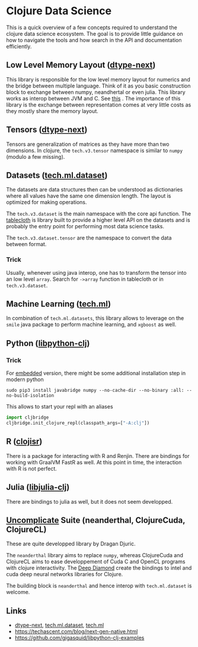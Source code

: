 # Clojure Data Science

This is a quick overview of a few concepts required to understand the
clojure data science ecosystem. The goal is to provide little guidance
on how to navigate the tools and how search in the API and documentation
efficiently.

## Low Level Memory Layout ([dtype-next](https://github.com/cnuernber/dtype-next))

This library is responsible for the low level memory layout for numerics
and the bridge between multiple language. Think of it as you basic
construction block to exchange between numpy, neandhertal or even julia.
This library works as interop between JVM and C. See
[this](https://techascent.com/blog/next-gen-native.html) . The
importance of this library is the exchange between representation comes
at very little costs as they mostly share the memory layout.

## Tensors ([dtype-next](https://github.com/cnuernber/dtype-next))

Tensors are generalization of matrices as they have more than two
dimensions. In clojure, the `tech.v3.tensor` namespace is similar to
`numpy` (modulo a few missing).

## Datasets ([tech.ml.dataset](https://github.com/techascent/tech.ml.dataset))

The datasets are data structures then can be understood as dictionaries
where all values have the same one dimension length. The layout is
optimized for making operations.

The `tech.v3.dataset` is the main namespace with the core api function.
The [tablecloth](https://github.com/scicloj/tablecloth) is library built
to provide a higher level API on the datasets and is probably the entry
point for performing most data science tasks.

The `tech.v3.dataset.tensor` are the namespace to convert the data
between format.

### Trick

Usually, whenever using java interop, one has to transform the tensor
into an low level `array`. Search for `->array` function in tablecloth
or in `tech.v3.dataset`.

## Machine Learning ([tech.ml](https://github.com/techascent/tech.ml))

In combination of `tech.ml.datasets`, this library allows to leverage on
the `smile` java package to perform machine learning, and `xgboost` as
well.

## Python ([libpython-clj](https://github.com/clj-python/libpython-clj))

### Trick

For [embedded](https://clj-python.github.io/libpython-clj/embedded.html)
version, there might be some additional installation step in modern
python

``` shell
sudo pip3 install javabridge numpy --no-cache-dir --no-binary :all: --no-build-isolation
```

This allows to start your repl with an aliases

``` python
import cljbridge
cljbridge.init_clojure_repl(classpath_args=["-A:clj"])
```

## R ([clojisr](https://github.com/scicloj/clojisr))

There is a package for interacting with R and Renjin. There are bindings
for working with GraalVM FastR as well. At this point in time, the
interaction with R is not perfect.

## Julia ([libjulia-clj](https://github.com/cnuernber/libjulia-clj))

There are bindings to julia as well, but it does not seem developped.

## [Uncomplicate](https://uncomplicate.org/) Suite (neanderthal, ClojureCuda, ClojureCL)

These are quite developped library by Dragan Djuric.

The `neanderthal` library aims to replace `numpy`, whereas ClojureCuda
and ClojureCL aims to ease developpement of Cuda C and OpenCL programs
with clojure interactivity. The [Deep
Diamond](https://github.com/uncomplicate/deep-diamond) create the
bindings to intel and cuda deep neural networks libraries for Clojure.

The building block is `neanderthal` and hence interop with
`tech.ml.dataset` is welcome.

## Links

  - [dtype-next](https://github.com/cnuernber/dtype-next),
    [tech.ml.dataset](https://github.com/techascent/tech.ml.dataset),
    [tech.ml](https://github.com/techascent/tech.ml)
  - <https://techascent.com/blog/next-gen-native.html>
  - <https://github.com/gigasquid/libpython-clj-examples>
